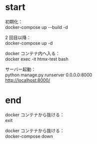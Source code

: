 # start

初期化：<br>
docker-compose up --build -d<br>

2 回目以降：<br>
docker-compose up -d<br>

docker コンテナ内へ入る：<br>
docker exec -it htmx-test bash<br>

サーバー起動：<br>
python manage.py runserver 0.0.0.0:8000<br>
[http://localhost:8000/](http://localhost:8000/)<br>

# end

docker コンテナから抜ける：<br>
exit<br>

docker コンテナから抜ける：<br>
docker-compose down<br>
